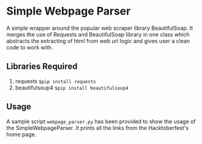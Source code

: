 # Simple Webpage Parser
A simple wrapper around the popular web scraper library BeautifulSoap. It merges the use of Requests and BeautifulSoap library in one class which abstracts the extracting of html from web url logic and gives user a clean code to work with.

## Libraries Required
1. requests
`$pip install requests`
2. beautifulsoup4
`$pip install beautifulsoup4`

## Usage
A sample script `webpage_parser.py` has been provided to show the usage of the SimpleWebpageParser. It prints all the links from the Hacktoberfest's home page. 